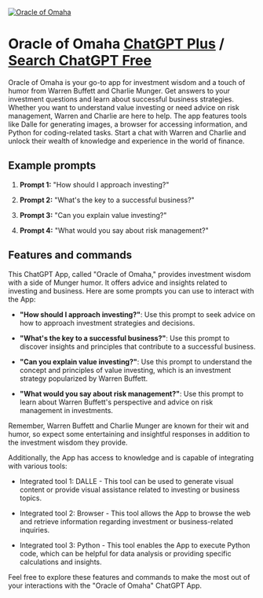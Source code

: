 
[![Oracle of Omaha](https://files.oaiusercontent.com/file-SkvEKNplZov7sN3dATziM3Dr?se=2123-10-17T01%3A11%3A11Z&sp=r&sv=2021-08-06&sr=b&rscc=max-age%3D31536000%2C%20immutable&rscd=attachment%3B%20filename%3DDALL%25C2%25B7E%25202023-11-09%252019.10.34%2520-%2520A%2520cartoon-style%2520image%2520of%2520a%2520cheerful%252C%2520elderly%2520businessman%2520with%2520a%2520friendly%2520demeanor%252C%2520wearing%2520a%2520classic%2520suit%252C%2520tie%252C%2520and%2520round%2520glasses.%2520He%2520should%2520have%2520whit.png&sig=d7xcqLb7N538m/sK0s5LVP0e6IsTJN3sjh3n60xRj60%3D)](https://chat.openai.com/g/g-K8ciXgR8w-oracle-of-omaha)

# Oracle of Omaha [ChatGPT Plus](https://chat.openai.com/g/g-K8ciXgR8w-oracle-of-omaha) / [Search ChatGPT Free](https://gptcall.net/index.html#/?search=Oracle%20of%20Omaha)

Oracle of Omaha is your go-to app for investment wisdom and a touch of humor from Warren Buffett and Charlie Munger. Get answers to your investment questions and learn about successful business strategies. Whether you want to understand value investing or need advice on risk management, Warren and Charlie are here to help. The app features tools like Dalle for generating images, a browser for accessing information, and Python for coding-related tasks. Start a chat with Warren and Charlie and unlock their wealth of knowledge and experience in the world of finance.

## Example prompts

1. **Prompt 1:** "How should I approach investing?"

2. **Prompt 2:** "What's the key to a successful business?"

3. **Prompt 3:** "Can you explain value investing?"

4. **Prompt 4:** "What would you say about risk management?"

## Features and commands

This ChatGPT App, called "Oracle of Omaha," provides investment wisdom with a side of Munger humor. It offers advice and insights related to investing and business. Here are some prompts you can use to interact with the App:

- **"How should I approach investing?"**: Use this prompt to seek advice on how to approach investment strategies and decisions.

- **"What's the key to a successful business?"**: Use this prompt to discover insights and principles that contribute to a successful business.

- **"Can you explain value investing?"**: Use this prompt to understand the concept and principles of value investing, which is an investment strategy popularized by Warren Buffett.

- **"What would you say about risk management?"**: Use this prompt to learn about Warren Buffett's perspective and advice on risk management in investments.

Remember, Warren Buffett and Charlie Munger are known for their wit and humor, so expect some entertaining and insightful responses in addition to the investment wisdom they provide.

Additionally, the App has access to knowledge and is capable of integrating with various tools:

- Integrated tool 1: DALLE - This tool can be used to generate visual content or provide visual assistance related to investing or business topics.

- Integrated tool 2: Browser - This tool allows the App to browse the web and retrieve information regarding investment or business-related inquiries.

- Integrated tool 3: Python - This tool enables the App to execute Python code, which can be helpful for data analysis or providing specific calculations and insights.

Feel free to explore these features and commands to make the most out of your interactions with the "Oracle of Omaha" ChatGPT App.


